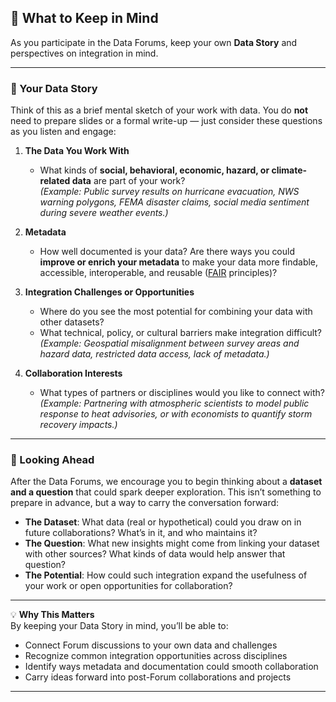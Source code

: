 ## 🧩 What to Keep in Mind  

As you participate in the Data Forums, keep your own **Data Story** and perspectives on integration in mind.  

---

### 📖 Your Data Story  
Think of this as a brief mental sketch of your work with data. You do **not** need to prepare slides or a formal write-up — just consider these questions as you listen and engage:  

1. **The Data You Work With**  
   - What kinds of **social, behavioral, economic, hazard, or climate-related data** are part of your work?  
     _(Example: Public survey results on hurricane evacuation, NWS warning polygons, FEMA disaster claims, social media sentiment during severe weather events.)_

2. **Metadata**  
   - How well documented is your data? Are there ways you could **improve or enrich your metadata** to make your data more findable, accessible, interoperable, and reusable ([FAIR](https://www.go-fair.org/fair-principles/) principles)?  

3. **Integration Challenges or Opportunities**  
   - Where do you see the most potential for combining your data with other datasets?  
   - What technical, policy, or cultural barriers make integration difficult?  
     _(Example: Geospatial misalignment between survey areas and hazard data, restricted data access, lack of metadata.)_  

4. **Collaboration Interests**  
   - What types of partners or disciplines would you like to connect with?  
     _(Example: Partnering with atmospheric scientists to model public response to heat advisories, or with economists to quantify storm recovery impacts.)_  

---

### 🔭 Looking Ahead  
After the Data Forums, we encourage you to begin thinking about a **dataset and a question** that could spark deeper exploration. This isn’t something to prepare in advance, but a way to carry the conversation forward:  

- **The Dataset**: What data (real or hypothetical) could you draw on in future collaborations? What’s in it, and who maintains it?  
- **The Question**: What new insights might come from linking your dataset with other sources? What kinds of data would help answer that question?  
- **The Potential**: How could such integration expand the usefulness of your work or open opportunities for collaboration?  

---

💡 **Why This Matters**  
By keeping your Data Story in mind, you’ll be able to:  
- Connect Forum discussions to your own data and challenges  
- Recognize common integration opportunities across disciplines  
- Identify ways metadata and documentation could smooth collaboration  
- Carry ideas forward into post-Forum collaborations and projects  

---
